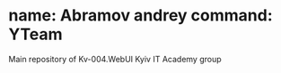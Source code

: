 name:    Abramov andrey
command: YTeam
=====

Main repository of Kv-004.WebUI Kyiv IT Academy group
